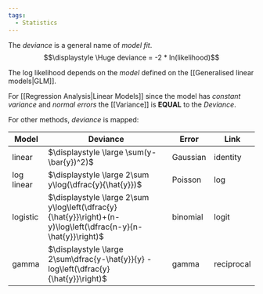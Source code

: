 ```yaml
---
tags:
  - Statistics
---
```

The *deviance* is a general name of *model fit*.
$$\displaystyle \Huge deviance = -2 * ln(likelihood)$$

The log likelihood depends on the *model* defined on the [[Generalised linear models|GLM]].

For [[Regression Analysis|Linear Models]] since the model has *constant variance* and *normal errors* the [[Variance]] is **EQUAL** to the *Deviance*.

For other methods, *deviance* is mapped:

| Model      | Deviance                                              | Error    | Link       |
| ---------- | ----------------------------------------------------- | -------- | ---------- |
| linear     | $\displaystyle \large \sum(y-\bar{y})^2)$             | Gaussian | identity   |
| log linear | $\displaystyle \large 2\sum y\log(\dfrac{y}{\hat{y}})$ | Poisson  | log        |
| logistic   | $\displaystyle \large 2\sum y\log\left(\dfrac{y}{\hat{y}}\right)+(n-y)\log\left(\dfrac{n-y}{n-\hat{y}}\right)$  | binomial | logit           |
| gamma      | $\displaystyle \large 2\sum\dfrac{y-\hat{y}}{y} - log\left(\dfrac{y}{\hat{y}}\right)$            | gamma    | reciprocal |



